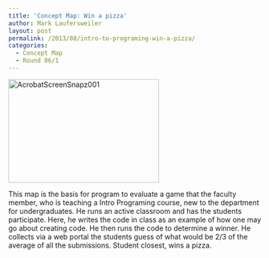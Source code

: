 ```yaml
---
title: 'Concept Map: Win a pizza'
author: Mark Laufersweiler
layout: post
permalink: /2013/08/intro-to-programing-win-a-pizza/
categories:
  - Concept Map
  - Round 06/1
---
```

[<img class="alignnone size-medium wp-image-4093" alt="AcrobatScreenSnapz001" src="http://teaching.software-carpentry.org/wp-content/uploads/2013/08/AcrobatScreenSnapz001-300x206.png" width="300" height="206" />][1]

This map is the basis for program to evaluate a game that the faculty member, who is teaching a Intro Programing course, new to the department for undergraduates. He runs an active classroom and has the students participate. Here, he writes the code in class as an example of how one may go about creating code. He then runs the code to determine a winner. He collects via a web portal the students guess of what would be 2/3 of the average of all the submissions. Student closest, wins a pizza.

 [1]: http://teaching.software-carpentry.org/wp-content/uploads/2013/08/AcrobatScreenSnapz001.png